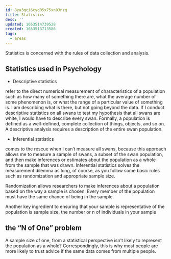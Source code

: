 ```yaml
---
id: 8ya3qci6cyd05x75xn03nzq
title: Statistics
desc: ''
updated: 1653514739528
created: 1653513713586
tags:
  - areas
---
```


Statistics is concerned with the rules of data collection and analysis.

## Statistics used in Psychology

- Descriptive statistics

refer to the direct numerical measurement of characteristics of a population such as how many of something there are, what the average number of some phenomenon is, or what the range of a particular value of something is. I am describing what is there, but not going beyond the data. If I conduct descriptive statistics on all swans to test my hypothesis that all swans are white, I would have to describe every swan. Formally, a population is defined as a well-defined, complete collection of things, objects, and so on. A descriptive analysis requires a description of the entire swan population.

- Inferential statistics

comes to the rescue when I can’t measure all swans, because this approach allows me to measure a sample of swans, a subset of the swan population, and then make inferences or estimates about the population as a whole from the sample that was drawn. Inferential statistics solves the measurement dilemma as long, of course, as you follow some basic rules such as randomization and appropriate sample size.

Randomization allows researchers to make inferences about a population based on the way a sample is chosen. Every member of the population must have the same chance of being in the sample.

Another key ingredient to ensuring that your sample is representative of the population is sample size, the number or n of individuals in your sample

## the “N of One” problem

A sample size of one, from a statistical perspective isn't likely to represent the population as a whole? Correspondingly, this is why most people are more likely to trust advice if the same data comes from multiple people.
